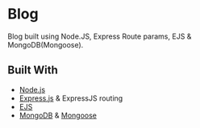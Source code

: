 # Blog
Blog built using Node.JS, Express Route params, EJS & MongoDB(Mongoose).

## Built With
* [Node.js](https://nodejs.org/en/about/)
* [Express.js](https://expressjs.com/) & ExpressJS routing
* [EJS](https://ejs.co/)
* [MongoDB](https://www.mongodb.com/) & [Mongoose](https://mongoosejs.com/docs/index.html)
